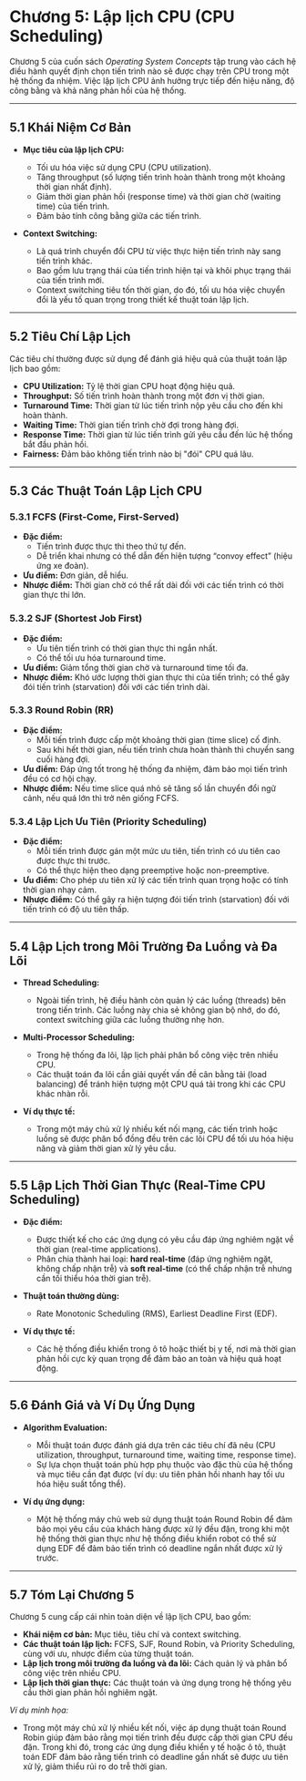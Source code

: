 # Chương 5: Lập lịch CPU (CPU Scheduling)

Chương 5 của cuốn sách *Operating System Concepts* tập trung vào cách hệ điều hành quyết định chọn tiến trình nào sẽ được chạy trên CPU trong một hệ thống đa nhiệm. Việc lập lịch CPU ảnh hưởng trực tiếp đến hiệu năng, độ công bằng và khả năng phản hồi của hệ thống.

---

## 5.1 Khái Niệm Cơ Bản

- **Mục tiêu của lập lịch CPU:**  
  - Tối ưu hóa việc sử dụng CPU (CPU utilization).
  - Tăng throughput (số lượng tiến trình hoàn thành trong một khoảng thời gian nhất định).
  - Giảm thời gian phản hồi (response time) và thời gian chờ (waiting time) của tiến trình.
  - Đảm bảo tính công bằng giữa các tiến trình.
  
- **Context Switching:**  
  - Là quá trình chuyển đổi CPU từ việc thực hiện tiến trình này sang tiến trình khác.
  - Bao gồm lưu trạng thái của tiến trình hiện tại và khôi phục trạng thái của tiến trình mới.
  - Context switching tiêu tốn thời gian, do đó, tối ưu hóa việc chuyển đổi là yếu tố quan trọng trong thiết kế thuật toán lập lịch.

---

## 5.2 Tiêu Chí Lập Lịch

Các tiêu chí thường được sử dụng để đánh giá hiệu quả của thuật toán lập lịch bao gồm:
- **CPU Utilization:** Tỷ lệ thời gian CPU hoạt động hiệu quả.
- **Throughput:** Số tiến trình hoàn thành trong một đơn vị thời gian.
- **Turnaround Time:** Thời gian từ lúc tiến trình nộp yêu cầu cho đến khi hoàn thành.
- **Waiting Time:** Thời gian tiến trình chờ đợi trong hàng đợi.
- **Response Time:** Thời gian từ lúc tiến trình gửi yêu cầu đến lúc hệ thống bắt đầu phản hồi.
- **Fairness:** Đảm bảo không tiến trình nào bị "đói" CPU quá lâu.

---

## 5.3 Các Thuật Toán Lập Lịch CPU

### 5.3.1 FCFS (First-Come, First-Served)
- **Đặc điểm:**  
  - Tiến trình được thực thi theo thứ tự đến.
  - Dễ triển khai nhưng có thể dẫn đến hiện tượng “convoy effect” (hiệu ứng xe đoàn).
- **Ưu điểm:** Đơn giản, dễ hiểu.
- **Nhược điểm:** Thời gian chờ có thể rất dài đối với các tiến trình có thời gian thực thi lớn.

### 5.3.2 SJF (Shortest Job First)
- **Đặc điểm:**  
  - Ưu tiên tiến trình có thời gian thực thi ngắn nhất.
  - Có thể tối ưu hóa turnaround time.
- **Ưu điểm:** Giảm tổng thời gian chờ và turnaround time tối đa.
- **Nhược điểm:** Khó ước lượng thời gian thực thi của tiến trình; có thể gây đói tiến trình (starvation) đối với các tiến trình dài.

### 5.3.3 Round Robin (RR)
- **Đặc điểm:**  
  - Mỗi tiến trình được cấp một khoảng thời gian (time slice) cố định.
  - Sau khi hết thời gian, nếu tiến trình chưa hoàn thành thì chuyển sang cuối hàng đợi.
- **Ưu điểm:** Đáp ứng tốt trong hệ thống đa nhiệm, đảm bảo mọi tiến trình đều có cơ hội chạy.
- **Nhược điểm:** Nếu time slice quá nhỏ sẽ tăng số lần chuyển đổi ngữ cảnh, nếu quá lớn thì trở nên giống FCFS.

### 5.3.4 Lập Lịch Ưu Tiên (Priority Scheduling)
- **Đặc điểm:**  
  - Mỗi tiến trình được gán một mức ưu tiên, tiến trình có ưu tiên cao được thực thi trước.
  - Có thể thực hiện theo dạng preemptive hoặc non-preemptive.
- **Ưu điểm:** Cho phép ưu tiên xử lý các tiến trình quan trọng hoặc có tính thời gian nhạy cảm.
- **Nhược điểm:** Có thể gây ra hiện tượng đói tiến trình (starvation) đối với tiến trình có độ ưu tiên thấp.

---

## 5.4 Lập Lịch trong Môi Trường Đa Luồng và Đa Lõi

- **Thread Scheduling:**  
  - Ngoài tiến trình, hệ điều hành còn quản lý các luồng (threads) bên trong tiến trình. Các luồng này chia sẻ không gian bộ nhớ, do đó, context switching giữa các luồng thường nhẹ hơn.
  
- **Multi-Processor Scheduling:**  
  - Trong hệ thống đa lõi, lập lịch phải phân bổ công việc trên nhiều CPU.
  - Các thuật toán đa lõi cần giải quyết vấn đề cân bằng tải (load balancing) để tránh hiện tượng một CPU quá tải trong khi các CPU khác nhàn rỗi.
  
- **Ví dụ thực tế:**  
  - Trong một máy chủ xử lý nhiều kết nối mạng, các tiến trình hoặc luồng sẽ được phân bổ đồng đều trên các lõi CPU để tối ưu hóa hiệu năng và giảm thời gian xử lý yêu cầu.

---

## 5.5 Lập Lịch Thời Gian Thực (Real-Time CPU Scheduling)

- **Đặc điểm:**  
  - Được thiết kế cho các ứng dụng có yêu cầu đáp ứng nghiêm ngặt về thời gian (real-time applications).
  - Phân chia thành hai loại: **hard real-time** (đáp ứng nghiêm ngặt, không chấp nhận trễ) và **soft real-time** (có thể chấp nhận trễ nhưng cần tối thiểu hóa thời gian trễ).
  
- **Thuật toán thường dùng:**  
  - Rate Monotonic Scheduling (RMS), Earliest Deadline First (EDF).
  
- **Ví dụ thực tế:**  
  - Các hệ thống điều khiển trong ô tô hoặc thiết bị y tế, nơi mà thời gian phản hồi cực kỳ quan trọng để đảm bảo an toàn và hiệu quả hoạt động.

---

## 5.6 Đánh Giá và Ví Dụ Ứng Dụng

- **Algorithm Evaluation:**  
  - Mỗi thuật toán được đánh giá dựa trên các tiêu chí đã nêu (CPU utilization, throughput, turnaround time, waiting time, response time).
  - Sự lựa chọn thuật toán phù hợp phụ thuộc vào đặc thù của hệ thống và mục tiêu cần đạt được (ví dụ: ưu tiên phản hồi nhanh hay tối ưu hóa hiệu suất tổng thể).

- **Ví dụ ứng dụng:**  
  - Một hệ thống máy chủ web sử dụng thuật toán Round Robin để đảm bảo mọi yêu cầu của khách hàng được xử lý đều đặn, trong khi một hệ thống thời gian thực như hệ thống điều khiển robot có thể sử dụng EDF để đảm bảo tiến trình có deadline ngắn nhất được xử lý trước.

---

## 5.7 Tóm Lại Chương 5

Chương 5 cung cấp cái nhìn toàn diện về lập lịch CPU, bao gồm:
- **Khái niệm cơ bản:** Mục tiêu, tiêu chí và context switching.
- **Các thuật toán lập lịch:** FCFS, SJF, Round Robin, và Priority Scheduling, cùng với ưu, nhược điểm của từng thuật toán.
- **Lập lịch trong môi trường đa luồng và đa lõi:** Cách quản lý và phân bổ công việc trên nhiều CPU.
- **Lập lịch thời gian thực:** Các thuật toán và ứng dụng trong hệ thống yêu cầu thời gian phản hồi nghiêm ngặt.

*Ví dụ minh họa:*  
- Trong một máy chủ xử lý nhiều kết nối, việc áp dụng thuật toán Round Robin giúp đảm bảo rằng mọi tiến trình đều được cấp thời gian CPU đều đặn. Trong khi đó, trong các ứng dụng điều khiển y tế hoặc ô tô, thuật toán EDF đảm bảo rằng tiến trình có deadline gần nhất sẽ được ưu tiên xử lý, giảm thiểu rủi ro do trễ thời gian.
